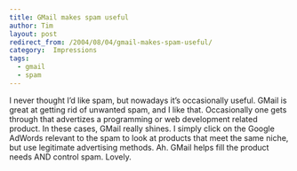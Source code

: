 ```yaml
---
title: GMail makes spam useful
author: Tim
layout: post
redirect_from: /2004/08/04/gmail-makes-spam-useful/
category:  Impressions
tags:
  - gmail
  - spam
---
```

I never thought I&#8217;d like spam, but nowadays it&#8217;s occasionally useful. GMail is great at getting rid of unwanted spam, and I like that. Occasionally one gets through that advertizes a programming or web development related product. In these cases, GMail really shines. I simply click on the Google AdWords relevant to the spam to look at products that meet the same niche, but use legitimate advertising methods. Ah. GMail helps fill the product needs AND control spam. Lovely.
